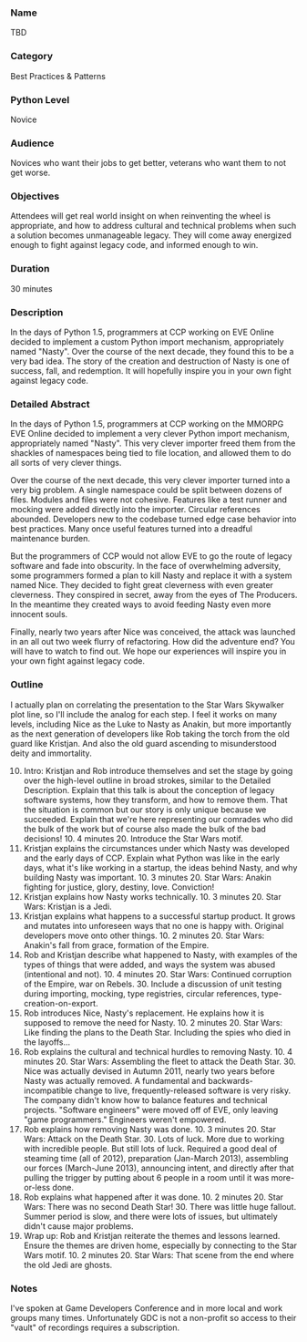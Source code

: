 ### Name
TBD

### Category
Best Practices & Patterns 

### Python Level
Novice 

### Audience
Novices who want their jobs to get better, veterans who want them to not get worse.

### Objectives
Attendees will get real world insight on when reinventing the wheel is appropriate, and how to address cultural and technical problems when such a solution becomes unmanageable legacy. They will come away energized enough to fight against legacy code, and informed enough to win.

### Duration
30 minutes

### Description
In the days of Python 1.5, programmers at CCP working on EVE Online decided to implement a custom Python import mechanism, appropriately named "Nasty". Over the course of the next decade, they found this to be a very bad idea. The story of the creation and destruction of Nasty is one of success, fall, and redemption. It will hopefully inspire you in your own fight against legacy code.

### Detailed Abstract
In the days of Python 1.5, programmers at CCP working on the MMORPG EVE Online decided to implement a very clever  Python import mechanism, appropriately named "Nasty". This very clever importer freed them from the shackles of namespaces being tied to file location, and allowed them to do all sorts of very clever things.

Over the course of the next decade, this very clever importer turned into a very big problem. A single namespace could be split between dozens of files. Modules and files were not cohesive. Features like a test runner and mocking were added directly into the importer. Circular references abounded. Developers new to the codebase turned edge case behavior into best practices. Many once useful features turned into a dreadful maintenance burden.

But the programmers of CCP would not allow EVE to go the route of legacy software and fade into obscurity. In the face of overwhelming adversity, some programmers formed a plan to kill Nasty and replace it with a system named Nice. They decided to fight great cleverness with even greater cleverness. They conspired in secret, away from the eyes of The Producers. In the meantime they created ways to avoid feeding Nasty even more innocent souls. 

Finally, nearly two years after Nice was conceived, the attack was launched in an all out two week flurry of refactoring. How did the adventure end? You will have to watch to find out. We hope our experiences will inspire you in your own fight against legacy code.

### Outline
I actually plan on correlating the presentation to the Star Wars Skywalker plot line, so I'll include the analog for each step. I feel it works on many levels, including Nice as the Luke to Nasty as Anakin, but more importantly as the next generation of developers like Rob taking the torch from the old guard like Kristjan. And also the old guard ascending to misunderstood deity and immortality.

10. Intro: Kristjan and Rob introduce themselves and set the stage by going over the high-level outline in broad strokes, similar to the Detailed Description. Explain that this talk is about the conception of legacy software systems, how they transform, and how to remove them. That the situation is common but our story is only unique because we succeeded. Explain that we're here representing our comrades who did the bulk of the work but of course also made the bulk of the bad decisions!
    10. 4 minutes
    20. Introduce the Star Wars motif.
20. Kristjan explains the circumstances under which Nasty was developed and the early days of CCP. Explain what Python was like in the early days, what it's like working in a startup, the ideas behind Nasty, and why building Nasty was important.
    10. 3 minutes
    20. Star Wars: Anakin fighting for justice, glory, destiny, love. Conviction!
30. Kristjan explains how Nasty works technically.
    10. 3 minutes
    20. Star Wars: Kristjan is a Jedi.
40. Kristjan explains what happens to a successful startup product. It grows and mutates into unforeseen ways that no one is happy with. Original developers move onto other things.
    10. 2 minutes
    20. Star Wars: Anakin's fall from grace, formation of the Empire.
50. Rob and Kristjan describe what happened to Nasty, with examples of the types of things that were added, and ways the system was abused (intentional and not).
    10. 4 minutes
    20. Star Wars: Continued corruption of the Empire, war on Rebels.
    30. Include a discussion of unit testing during importing, mocking, type registries, circular references, type-creation-on-export.
60. Rob introduces Nice, Nasty's replacement. He explains how it is supposed to remove the need for Nasty.
    10. 2 minutes
    20. Star Wars: Like finding the plans to the Death Star. Including the spies who died in the layoffs...
70. Rob explains the cultural and technical hurdles to removing Nasty.
    10. 4 minutes
    20. Star Wars: Assembling the fleet to attack the Death Star.
    30. Nice was actually devised in Autumn 2011, nearly two years before Nasty was actually removed. A fundamental and backwards-incompatible change to live, frequently-released software is very risky. The company didn't know how to balance features and technical projects. "Software engineers" were moved off of EVE, only leaving "game programmers." Engineers weren't empowered.
80. Rob explains how removing Nasty was done.
    10. 3 minutes
    20. Star Wars: Attack on the Death Star.
    30. Lots of luck. More due to working with incredible people. But still lots of luck. Required a good deal of steaming time (all of 2012), preparation (Jan-March 2013), assembling our forces (March-June 2013), announcing intent, and directly after that pulling the trigger by putting about 6 people in a room until it was more-or-less done.
90. Rob explains what happened after it was done.
    10. 2 minutes
    20. Star Wars: There was no second Death Star!
    30. There was little huge fallout. Summer period is slow, and there were lots of issues, but ultimately didn't cause major problems.
100. Wrap up: Rob and Kristjan reiterate the themes and lessons learned. Ensure the themes are driven home, especially by connecting to the Star Wars motif.
    10. 2 minutes
    20. Star Wars: That scene from the end where the old Jedi are ghosts.

### Notes
I've spoken at Game Developers Conference and in more local and work groups many times. Unfortunately GDC is not a non-profit so access to their "vault" of recordings requires a subscription. 
